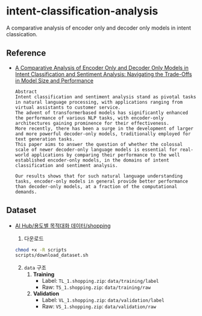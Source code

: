 # intent-classification-analysis

A comparative analysis of encoder only and decoder only models in intent classication.

## Reference

- [A Comparative Analysis of Encoder Only and Decoder Only Models in Intent Classification and Sentiment Analysis: Navigating the Trade-Offs in Model Size and Performance](https://www.researchgate.net/publication/377467915_A_Comparative_Analysis_of_Encoder_Only_and_Decoder_Only_Models_in_Intent_Classification_and_Sentiment_Analysis_Navigating_the_Trade-Offs_in_Model_Size_and_Performance)

  ```
  Abstract
  Intent classification and sentiment analysis stand as pivotal tasks in natural language processing, with applications ranging from virtual assistants to customer service.
  The advent of transformerbased models has significantly enhanced the performance of various NLP tasks, with encoder-only architectures gaining prominence for their effectiveness.
  More recently, there has been a surge in the development of larger and more powerful decoder-only models, traditionally employed for text generation tasks.
  This paper aims to answer the question of whether the colossal scale of newer decoder-only language models is essential for real-world applications by comparing their performance to the well established encoder-only models, in the domains of intent classification and sentiment analysis.

  Our results shows that for such natural language understanding tasks, encoder-only models in general provide better performance than decoder-only models, at a fraction of the computational demands.
  ```

## Dataset

- [AI Hub/용도별 목적대화 데이터/shopping](https://www.aihub.or.kr/aihubdata/data/view.do?currMenu=&topMenu=&aihubDataSe=data&dataSetSn=544)

  1. 다운로드

  ```bash
  chmod +x -R scripts
  scripts/download_dataset.sh
  ```

  2. `data` 구조
     1. **Training**
        - Label: `TL_1.shopping.zip`: `data/training/label`
        - Raw: `TS_1.shopping.zip`: `data/training/raw`
     2. **Validation**
        - Label: `VL_1.shopping.zip`: `data/validation/label`
        - Raw: `VS_1.shopping.zip`: `data/validation/raw`

